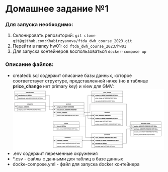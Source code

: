 # Домашнее задание №1

### Для запуска необходимо:
1. Склонировать репозиторий: `git clone git@github.com:Khabirzyanova/ftda_dwh_course_2023.git`
2. Перейти в папку hw01: `cd ftda_dwh_course_2023/hw01`
3. Для запуска контейнеров воспользоваться `docker-compose up`


### Описание файлов:
- createdb.sql содержит описание базы данных, которое соответствует структуре, представленной ниже (но в таблице **price_change** нет primary key) и view для GMV:
 ![](images/Screenshot.png)
- .env содержит переменные окружения
- *.csv - файлы с данными для таблиц в базе данных
- docke-compose.yml - файл для запуска docker контейнера
 



